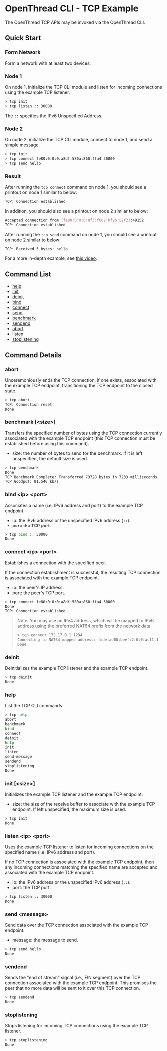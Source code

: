 # OpenThread CLI - TCP Example

The OpenThread TCP APIs may be invoked via the OpenThread CLI.

## Quick Start

### Form Network

Form a network with at least two devices.

### Node 1

On node 1, initialize the TCP CLI module and listen for incoming connections using the example TCP listener.

```bash
> tcp init
> tcp listen :: 30000
```

The `::` specifies the IPv6 Unspecified Address.

### Node 2

On node 2, initialize the TCP CLI module, connect to node 1, and send a simple message.

```bash
> tcp init
> tcp connect fe80:0:0:0:a8df:580a:860:ffa4 30000
> tcp send hello
```

### Result

After running the `tcp connect` command on node 1, you should see a printout on node 1 similar to below:

```bash
TCP: Connection established
```

In addition, you should also see a printout on node 2 similar to below:

```bash
Accepted connection from [fe80:0:0:0:8f3:f602:bf9b:52f2]:49152
TCP: Connection established
```

After running the `tcp send` command on node 1, you should see a printout on node 2 similar to below:

```bash
TCP: Received 5 bytes: hello
```

For a more in-depth example, see [this video](https://youtu.be/ppZ784YUKlI).

## Command List

- [help](#help)
- [init](#init-size)
- [deinit](#deinit)
- [bind](#bind-ip-port)
- [connect](#connect-ip-port)
- [send](#send-message)
- [benchmark](#benchmark-size)
- [sendend](#sendend)
- [abort](#abort)
- [listen](#listen-ip-port)
- [stoplistening](#stoplistening)

## Command Details

### abort

Unceremoniously ends the TCP connection, if one exists, associated with the example TCP endpoint, transitioning the TCP endpoint to the closed state.

```bash
> tcp abort
TCP: Connection reset
Done
```

### benchmark [\<size\>]

Transfers the specified number of bytes using the TCP connection currently associated with the example TCP endpoint (this TCP connection must be established before using this command).

- size: the number of bytes to send for the benchmark. If it is left unspecified, the default size is used.

```bash
> tcp benchmark
Done
TCP Benchmark Complete: Transferred 73728 bytes in 7233 milliseconds
TCP Goodput: 81.546 kb/s
```

### bind \<ip\> \<port\>

Associates a name (i.e. IPv6 address and port) to the example TCP endpoint.

- ip: the IPv6 address or the unspecified IPv6 address (`::`).
- port: the TCP port.

```bash
> tcp bind :: 30000
Done
```

### connect \<ip\> \<port\>

Establishes a connection with the specified peer.

If the connection establishment is successful, the resulting TCP connection is associated with the example TCP endpoint.

- ip: the peer's IP address.
- port: the peer's TCP port.

```bash
> tcp connect fe80:0:0:0:a8df:580a:860:ffa4 30000
Done
TCP: Connection established
```

> Note: You may use an IPv4 address, which will be mapped to IPv6 address using the preferred NAT64 prefix from the network data.
>
> ```bash
> > tcp connect 172.17.0.1 1234
> Connecting to NAT64 mapped address: fdde:ad00:beef:2:0:0:ac11:1
> Done
> ```

### deinit

Deinitializes the example TCP listener and the example TCP endpoint.

```bash
> tcp deinit
Done
```

### help

List the TCP CLI commands.

```bash
> tcp help
abort
benchmark
bind
connect
deinit
help
init
listen
send-message
sendend
stoplistening
Done
```

### init [\<size\>]

Initializes the example TCP listener and the example TCP endpoint.

- size: the size of the receive buffer to associate with the example TCP endpoint. If left unspecified, the maximum size is used.

```bash
> tcp init
Done
```

### listen \<ip\> \<port\>

Uses the example TCP listener to listen for incoming connections on the specified name (i.e. IPv6 address and port).

If no TCP connection is associated with the example TCP endpoint, then any incoming connections matching the specified name are accepted and associated with the example TCP endpoint.

- ip: the IPv6 address or the unspecified IPv6 address (`::`).
- port: the TCP port.

```bash
> tcp listen :: 30000
Done
```

### send \<message\>

Send data over the TCP connection associated with the example TCP endpoint.

- message: the message to send.

```bash
> tcp send hello
Done
```

### sendend

Sends the "end of stream" signal (i.e., FIN segment) over the TCP connection associated with the example TCP endpoint. This promises the peer that no more data will be sent to it over this TCP connection.

```bash
> tcp sendend
Done
```

### stoplistening

Stops listening for incoming TCP connections using the example TCP listener.

```bash
> tcp stoplistening
Done
```
